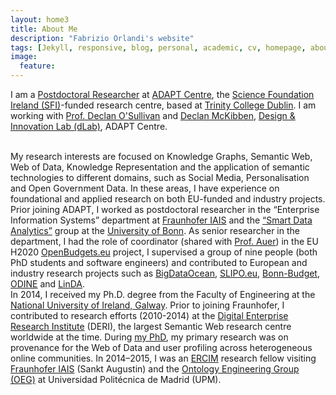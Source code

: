 ```yaml
---
layout: home3
title: About Me
description: "Fabrizio Orlandi's website"
tags: [Jekyll, responsive, blog, personal, academic, cv, homepage, about]
image:
  feature: 
---
```


I am a <a href="https://www.adaptcentre.ie/team-members/person-detail/fabrizio-orlandi">Postdoctoral Researcher</a> at <a href="https://www.adaptcentre.ie">ADAPT Centre</a>, the [Science Foundation Ireland (SFI)](http://www.sfi.ie/)-funded research centre, based at <a href="http://www.tcd.ie">Trinity College Dublin</a>. I am working with <a href="https://www.tcd.ie/research/profiles/?profile=osulldps">Prof. Declan O'Sullivan</a> and <a href="https://ie.linkedin.com/in/declanmckibben">Declan McKibben</a>, <a href="https://www.adaptcentre.ie/industry/design-and-innovation-lab">Design & Innovation Lab (dLab)</a>, ADAPT Centre. 

<br />
My research interests are focused on Knowledge Graphs, Semantic Web, Web of Data, Knowledge Representation and the application of semantic technologies to different domains, such as Social Media, Personalisation and Open Government Data. In these areas, I have experience on foundational and applied research on both EU-funded and industry projects.
<!---comments here--->

<br />
Prior joining ADAPT, I worked as postdoctoral researcher in the “Enterprise Information Systems” department at <a href="https://www.iais.fraunhofer.de/">Fraunhofer IAIS</a> and the <a href="http://sda.cs.uni-bonn.de/people/dr-fabrizio-orlandi/">“Smart Data Analytics”</a> group at the <a href="https://www.uni-bonn.de/">University of Bonn</a>. As senior researcher in the department, I had the role of coordinator (shared with <a href="https://tib.eu/auer">Prof. Auer</a>) in the EU H2020 <a href="http://openbudgets.eu/">OpenBudgets.eu</a> project, I supervised a group of nine people (both PhD students and software engineers) and contributed to European and industry research projects such as <a href="http://www.bigdataocean.eu/">BigDataOcean</a>, <a href="http://www.slipo.eu/">SLIPO.eu</a>, <a href="http://data.openbudgets.eu/page/dataset/budget-bonn-2019">Bonn-Budget</a>, <a href="https://opendataincubator.eu/">ODINE</a> and <a href="http://linda-project.eu/">LinDA</a>.

<br />
In 2014, I received my Ph.D. degree from the Faculty of Engineering at the <a href="http://www.nuigalway.ie/">National University of Ireland, Galway</a>. Prior to joining Fraunhofer, I contributed to research efforts (2010-2014) at the <a href="https://en.wikipedia.org/wiki/Digital_Enterprise_Research_Institute">Digital Enterprise Research Institute</a> (DERI), the largest Semantic Web research centre worldwide at the time. During <a href="https://aran.library.nuigalway.ie/handle/10379/4430">my PhD</a>, my primary research was on provenance for the Web of Data and user profiling across heterogeneous online communities. In 2014–2015, I was an <a href="https://fellowship.ercim.eu/">ERCIM</a> research fellow visiting <a href="https://www.iais.fraunhofer.de/">Fraunhofer IAIS</a> (Sankt Augustin) and the <a href="http://mayor2.dia.fi.upm.es/oeg-upm/index.php/en/index.html">Ontology Engineering Group (OEG)</a> at Universidad Politécnica de Madrid (UPM). 
